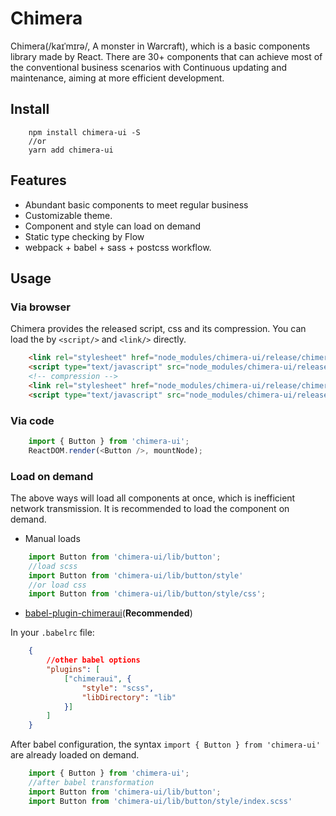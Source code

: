 # Chimera
Chimera(/kaɪˈmɪrə/, A monster in Warcraft), which is a basic components library made by React. There are 30+ components that can achieve most of the conventional business scenarios with Continuous updating and maintenance, aiming at more efficient development.

## Install
```shell
    npm install chimera-ui -S
    //or
    yarn add chimera-ui
```

## Features

* Abundant basic components to meet regular business
* Customizable theme.
* Component and style can load on demand
* Static type checking by Flow
* webpack + babel + sass + postcss workflow.

## Usage

### Via browser 

Chimera provides the released script, css and its compression. You can load the by ```<script/>``` and ```<link/>``` directly.

```html
    <link rel="stylesheet" href="node_modules/chimera-ui/release/chimera-ui.css" />
    <script type="text/javascript" src="node_modules/chimera-ui/release/chimera-ui.js"></script>
    <!-- compression -->
    <link rel="stylesheet" href="node_modules/chimera-ui/release/chimera-ui.min.css" />
    <script type="text/javascript" src="node_modules/chimera-ui/release/chimera-ui.min.js"></script>
```

### Via code

```javascript
    import { Button } from 'chimera-ui';
    ReactDOM.render(<Button />, mountNode);
```

### Load on demand

The above ways will load all components at once, which is inefficient network transmission. It is recommended to load the component on demand.

* Manual loads

```javascript
    import Button from 'chimera-ui/lib/button';
    //load scss
    import Button from 'chimera-ui/lib/button/style'
    //or load css
    import Button from 'chimera-ui/lib/button/style/css';
```

* [babel-plugin-chimeraui]()(**Recommended**)

In your ```.babelrc``` file:
```json
    {
        //other babel options
        "plugins": [
            ["chimeraui", { 
                "style": "scss",
                "libDirectory": "lib"
            }]
        ]
    }
```

After babel configuration, the syntax ```import { Button } from 'chimera-ui'``` are already loaded on demand.

```javascript
    import { Button } from 'chimera-ui';
    //after babel transformation
    import Button from 'chimera-ui/lib/button';
    import Button from 'chimera-ui/lib/button/style/index.scss'
```
